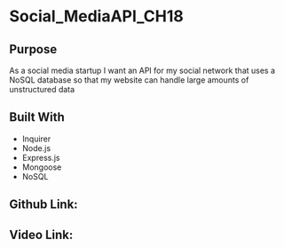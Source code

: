 # Social_MediaAPI_CH18

## Purpose
As a social media startup I want an API for my social network that uses a NoSQL database so that my website can handle large amounts of unstructured data

## Built With

* Inquirer
* Node.js
* Express.js
* Mongoose
* NoSQL

## Github Link:


## Video Link:


